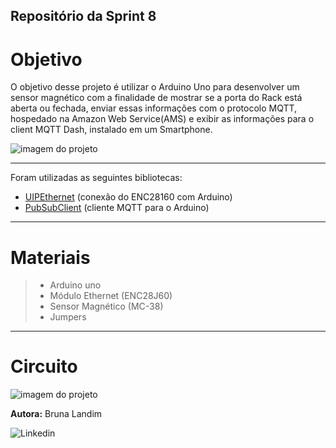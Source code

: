 ## Repositório da Sprint 8
# Objetivo
O objetivo desse projeto é utilizar o Arduino Uno para desenvolver um sensor magnético com a finalidade de mostrar se a porta do Rack está aberta ou fechada, enviar essas informações com o protocolo MQTT, hospedado na Amazon Web Service(AMS) e exibir as informações para o client MQTT Dash, instalado em um Smartphone. 

![imagem do projeto](https://camo.githubusercontent.com/7beef2d4780d87a603d7de49b2da0467c8537dff96575b628a04bd4010ebb1cc/68747470733a2f2f692e696d6775722e636f6d2f4d576870586b562e706e67)

__________________________________________________________

Foram utilizadas as seguintes bibliotecas:
- [UIPEthernet](https://www.arduino.cc/reference/en/libraries/uipethernet/) (conexão do ENC28160 com Arduino)
- [PubSubClient](https://pubsubclient.knolleary.net/api) (cliente MQTT para o Arduino)
_______________________________________________________________________________________
# Materiais
>- Arduino uno
>- Módulo Ethernet (ENC28J60)
>- Sensor Magnético (MC-38)
>-  Jumpers 
___________________________________________________________________________________

# Circuito

![imagem do projeto](https://camo.githubusercontent.com/ad1da211b35b60b23fb095a64e76dc6504d0c3229e853bd82a69a4d5d27bbb88/68747470733a2f2f692e696d6775722e636f6d2f594947477453472e706e67)

**Autora:** Bruna Landim 



![Linkedin](https://www.linkedin.com/in/bruna-landim-326325198/)










